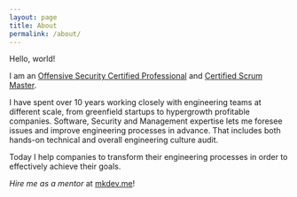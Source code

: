 ```yaml
---
layout: page
title: About
permalink: /about/
---
```


Hello, world!

I am an [Offensive Security Certified Professional](https://www.credly.com/badges/924302ad-99cf-4aaf-9d68-a317c4444f96/public_url) and [Certified Scrum Master](https://www.scrumalliance.org/community/profile/smekhonosh).

I have spent over 10 years working closely with engineering teams at different scale, from greenfield startups to hypergrowth profitable companies.
Software, Security and Management expertise lets me foresee issues and improve engineering processes in advance.
That includes both hands-on technical and overall engineering culture audit.

Today I help companies to transform their engineering processes in order to effectively achieve their goals.

*Hire me as a mentor* at [mkdev.me](https://mkdev.me/en/mentors/Mehonoshin)!